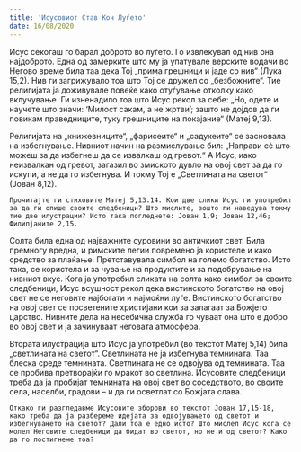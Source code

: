 ```yaml
---
title: 'Исусовиот Став Кон Луѓето'
date: 16/08/2020
---
```


Исус секогаш го барал доброто во луѓето. Го извлекувал од нив она најдоброто. Една од замерките што му ја упатувале верските водачи во Негово време била таа дека Тој „прима грешници и јаде со нив“ (Лука 15,2). Нив ги загрижувало тоа што Тој се дружел со „безбожните“. Тие религијата ја доживувале повеќе како отуѓување отколку како вклучување. Ги изненадило тоа што Исус рекол за себе: „Но, одете и научете што значи: ‘Милост сакам, а не жртви’; зашто не дојдов да ги повикам праведниците, туку грешниците на покајание“ (Матеј 9,13).

Религијата на „книжевниците“, „фарисеите“ и „садукеите“ се засновала на избегнување. Нивниот начин на размислување бил: „Направи сè што можеш за да избегнеш да се извалкаш од гревот.“ А Исус, иако неизвалкан од гревот, загазил во змиското дувло на овој свет за да го искупи, а не да го избегнува. И токму Тој е „Светлината на светот“ (Јован 8,12).

`Прочитајте ги стиховите Матеј 5,13.14. Кои две слики Исус ги употребил за да ги опише своите следбеници? Што мислите, зошто ги наведува токму тие две илустрации? Исто така погледнете: Јован 1,9; Јован 12,46; Филипјаните 2,15.`

Солта била една од најважните суровини во античкиот свет. Била премногу вредна, и римските легии повремено ја користеле и како средство за плаќање. Претставувала симбол на големо богатство. Исто така, се користела и за чување на продуктите и за подобрување на нивниот вкус. Кога ја употребил сликата на солта како симбол за своите следбеници, Исус всушност рекол дека вистинското богатство на овој свет не се неговите најбогати и најмоќни луѓе. Вистинското богатство на овој свет се посветените христијани кои за залагаат за Божјето царство. Нивните дела на несебична служба го чуваат она што е добро во овој свет и ја зачинуваат неговата атмосфера.

Втората илустрација што Исус ја употребил (во текстот Матеј 5,14) била „светлината на светот“. Светлината не ја избегнува темнината. Таа блеска среде темнината. Светлината не се одвојува од темнината. Таа се пробива претворајќи го мракот во светлина. Исусовите следбеници треба да ја пробијат темнината на овој свет во соседството, во своите села, населби, градови – и да ги осветлат со Божјата слава.

`Откако ги разгледавме Исусовите зборови во текстот Јован 17,15-18, како треба да ја разбереме идејата за одвојувањето од светот и избегнувањето на светот? Дали тоа е едно исто? Што мислел Исус кога се молел Неговите следбеници да бидат во светот, но не и од светот? Како да го постигнеме тоа?`